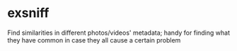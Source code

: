 # exsniff
Find similarities in different photos/videos' metadata; handy for finding what they have common in case they all cause a certain problem
